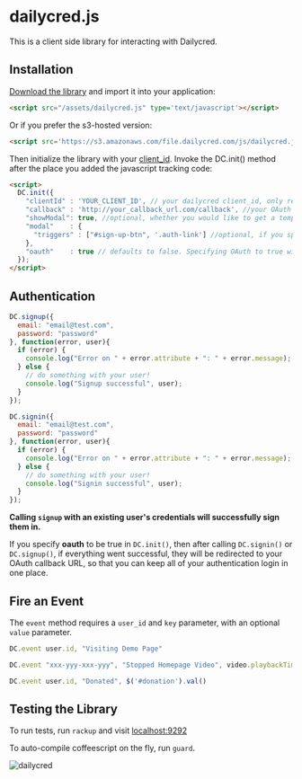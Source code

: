 # dailycred.js

This is a client side library for interacting with Dailycred.

## Installation

[Download the library](https://raw.github.com/dailycred/dailycred.js/master/tests/js/dailycred.js) and import it into your application:

~~~HTML
<script src="/assets/dailycred.js" type='text/javascript'></script>
~~~

Or if you prefer the s3-hosted version:

~~~HTML
<script src='https://s3.amazonaws.com/file.dailycred.com/js/dailycred.js' type='text/javascript'></script>
~~~

Then initialize the library with your [client_id](https://www.dailycred.com/admin/keys). Invoke the DC.init() method after the place you added the javascript tracking code:

~~~HTML
<script>
  DC.init({
    "clientId" : 'YOUR_CLIENT_ID', // your dailycred client_id, only required when not using the tracking script
    "callback" : 'http://your_callback_url.com/callback', //your OAuth callback URL. this is required if you specify OAuth == true
    "showModal": true, //optional, whether you would like to get a template login form
    "modal"    : {
      "triggers" : ["#sign-up-btn", '.auth-link'] //optional, if you specify showModal to true, you can specify this array of css selectors to invoke the login dialogue on click.
    },
    "oauth"    : true // defaults to false. Specifying OAuth to true will send all users to the specified callback URL after successfully signing in
  });
</script>  
~~~

## Authentication

~~~javascript
DC.signup({
  email: "email@test.com",
  password: "password"
}, function(error, user){
  if (error) {
    console.log("Error on " + error.attribute + ": " + error.message);
  } else {
    // do something with your user!
    console.log("Signup successful", user);
  }
});

DC.signin({
  email: "email@test.com",
  password: "password"
}, function(error, user){
  if (error) {
    console.log("Error on " + error.attribute + ": " + error.message);
  } else {
    // do something with your user!
    console.log("Signin successful", user);
  }
});
~~~

**Calling `signup` with an existing user's credentials will successfully sign them in.**

If you specify **oauth** to be true in `DC.init()`, then after calling `DC.signin()` or `DC.signup()`, if everything went successful, they will be redirected to your OAuth callback URL, so that you can keep all of your authentication login in one place. 

## Fire an Event

The `event` method requires a `user_id` and `key` parameter, with an optional `value` parameter.

~~~javascript
DC.event user.id, "Visiting Demo Page"

DC.event "xxx-yyy-xxx-yyy", "Stopped Homepage Video", video.playbackTime

DC.event user.id, "Donated", $('#donation').val()
~~~

## Testing the Library

To run tests, run `rackup` and visit [localhost:9292](http://localhost:9292)

To auto-compile coffeescript on the fly, run  `guard`.

![](https://www.dailycred.com/dc.gif?client_id=dailycred&title=js_repo "dailycred")